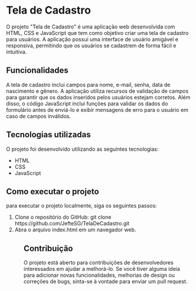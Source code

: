 <h1>Tela de Cadastro</h1>
<p>O projeto "Tela de Cadastro" é uma aplicação web desenvolvida com HTML, CSS e JavaScript que tem como objetivo criar uma tela de cadastro para usuários. A aplicação possui uma interface de usuário amigável e responsiva, permitindo que os usuários se cadastrem de forma fácil e intuitiva.</p>

<h2>Funcionalidades</h2>
<p>A tela de cadastro inclui campos para nome, e-mail, senha, data de nascimento e gênero. A aplicação utiliza recursos de validação de campos para garantir que os dados inseridos pelos usuários estejam corretos. Além disso, o código JavaScript inclui funções para validar os dados do formulário antes de enviá-lo e exibir mensagens de erro para o usuário em caso de campos inválidos.</p>

<h2>Tecnologias utilizadas</h2>
<p>O projeto foi desenvolvido utilizando as seguintes tecnologias:</p>
<ul>
<li>HTML</li>
<li>CSS</li>
<li>JavaScript</li>
</ul>
<h2>Como executar o projeto</h2>
<p>para executar o projeto localmente, siga os seguintes passos:</p>
<ol>

<li>Clone o repositório do GitHub: git clone https://github.com/JefteSG/TelaDeCadastro.git</li>
<li>Abra o arquivo index.html em um navegador web.</li>
<ol>
<h2>Contribuição</h2>

<p>O projeto está aberto para contribuições de desenvolvedores interessados em ajudar a melhorá-lo. Se você tiver alguma ideia para adicionar novas funcionalidades, melhorias de design ou correções de bugs, sinta-se à vontade para enviar um pull request.</p>
